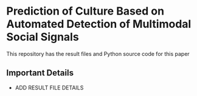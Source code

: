 # Prediction of Culture Based on Automated Detection of Multimodal Social Signals
This repository has the result files and Python source code for this paper <ADD PAPER LINK WHEN PUBLISHED>

## Important Details

* ADD RESULT FILE DETAILS













